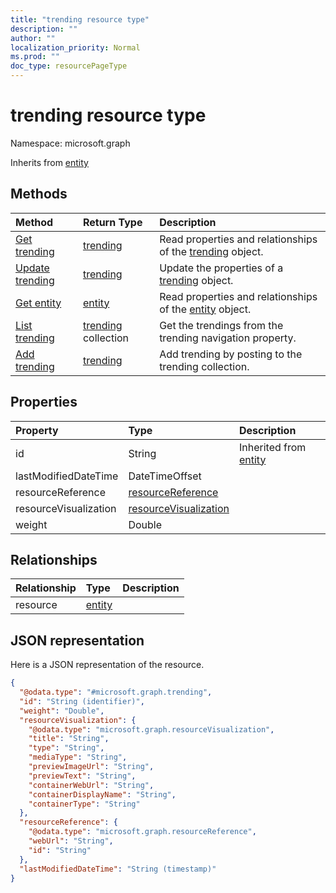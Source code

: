 ```yaml
---
title: "trending resource type"
description: ""
author: ""
localization_priority: Normal
ms.prod: ""
doc_type: resourcePageType
---
```


# trending resource type


Namespace: microsoft.graph




Inherits from [entity](../resources/entity.md)

## Methods
|Method|Return Type|Description|
|:---|:---|:---|
|[Get trending](../api/trending-get.md)|[trending](../resources/trending.md)|Read properties and relationships of the [trending](../resources/trending.md) object.|
|[Update trending](../api/trending-update.md)|[trending](../resources/trending.md)|Update the properties of a [trending](../resources/trending.md) object.|
|[Get entity](../api/entity-get.md)|[entity](../resources/entity.md)|Read properties and relationships of the [entity](../resources/entity.md) object.|
|[List trending](../api/officegraphinsights-list-trending.md)|[trending](../resources/trending.md) collection|Get the trendings from the trending navigation property.|
|[Add trending](../api/officegraphinsights-post-trending.md)|[trending](../resources/trending.md)|Add trending by posting to the trending collection.|

## Properties
|Property|Type|Description|
|:---|:---|:---|
|id|String| Inherited from [entity](../resources/entity.md)|
|lastModifiedDateTime|DateTimeOffset||
|resourceReference|[resourceReference](../resources/resourcereference.md)||
|resourceVisualization|[resourceVisualization](../resources/resourcevisualization.md)||
|weight|Double||

## Relationships
|Relationship|Type|Description|
|:---|:---|:---|
|resource|[entity](../resources/entity.md)||

## JSON representation
Here is a JSON representation of the resource.
<!-- {
  "blockType": "resource",
  "keyProperty": "id",
  "@odata.type": "microsoft.graph.trending",
  "baseType": "microsoft.graph.entity",
  "openType": false
}
-->
``` json
{
  "@odata.type": "#microsoft.graph.trending",
  "id": "String (identifier)",
  "weight": "Double",
  "resourceVisualization": {
    "@odata.type": "microsoft.graph.resourceVisualization",
    "title": "String",
    "type": "String",
    "mediaType": "String",
    "previewImageUrl": "String",
    "previewText": "String",
    "containerWebUrl": "String",
    "containerDisplayName": "String",
    "containerType": "String"
  },
  "resourceReference": {
    "@odata.type": "microsoft.graph.resourceReference",
    "webUrl": "String",
    "id": "String"
  },
  "lastModifiedDateTime": "String (timestamp)"
}
```

